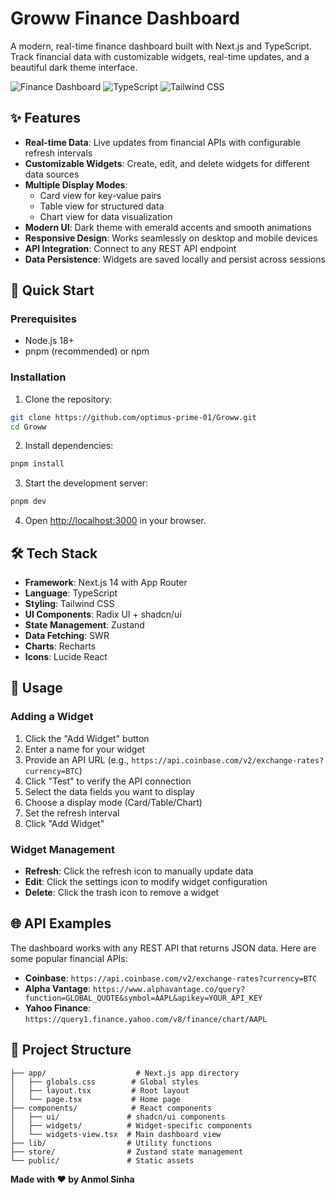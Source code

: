 # Groww Finance Dashboard

A modern, real-time finance dashboard built with Next.js and TypeScript. Track financial data with customizable widgets, real-time updates, and a beautiful dark theme interface.

![Finance Dashboard](https://img.shields.io/badge/Next.js-14.2.16-black?style=for-the-badge&logo=next.js)
![TypeScript](https://img.shields.io/badge/TypeScript-5.9.2-blue?style=for-the-badge&logo=typescript)
![Tailwind CSS](https://img.shields.io/badge/Tailwind_CSS-4.1.12-38B2AC?style=for-the-badge&logo=tailwind-css)

## ✨ Features

- **Real-time Data**: Live updates from financial APIs with configurable refresh intervals
- **Customizable Widgets**: Create, edit, and delete widgets for different data sources
- **Multiple Display Modes**: 
  - Card view for key-value pairs
  - Table view for structured data
  - Chart view for data visualization
- **Modern UI**: Dark theme with emerald accents and smooth animations
- **Responsive Design**: Works seamlessly on desktop and mobile devices
- **API Integration**: Connect to any REST API endpoint
- **Data Persistence**: Widgets are saved locally and persist across sessions

## 🚀 Quick Start

### Prerequisites

- Node.js 18+ 
- pnpm (recommended) or npm

### Installation

1. Clone the repository:
```bash
git clone https://github.com/optimus-prime-01/Groww.git
cd Groww
```

2. Install dependencies:
```bash
pnpm install
```

3. Start the development server:
```bash
pnpm dev
```

4. Open [http://localhost:3000](http://localhost:3000) in your browser.

## 🛠️ Tech Stack

- **Framework**: Next.js 14 with App Router
- **Language**: TypeScript
- **Styling**: Tailwind CSS
- **UI Components**: Radix UI + shadcn/ui
- **State Management**: Zustand
- **Data Fetching**: SWR
- **Charts**: Recharts
- **Icons**: Lucide React

## 📱 Usage

### Adding a Widget

1. Click the "Add Widget" button
2. Enter a name for your widget
3. Provide an API URL (e.g., `https://api.coinbase.com/v2/exchange-rates?currency=BTC`)
4. Click "Test" to verify the API connection
5. Select the data fields you want to display
6. Choose a display mode (Card/Table/Chart)
7. Set the refresh interval
8. Click "Add Widget"

### Widget Management

- **Refresh**: Click the refresh icon to manually update data
- **Edit**: Click the settings icon to modify widget configuration
- **Delete**: Click the trash icon to remove a widget

## 🌐 API Examples

The dashboard works with any REST API that returns JSON data. Here are some popular financial APIs:

- **Coinbase**: `https://api.coinbase.com/v2/exchange-rates?currency=BTC`
- **Alpha Vantage**: `https://www.alphavantage.co/query?function=GLOBAL_QUOTE&symbol=AAPL&apikey=YOUR_API_KEY`
- **Yahoo Finance**: `https://query1.finance.yahoo.com/v8/finance/chart/AAPL`


## 📁 Project Structure

```
├── app/                    # Next.js app directory
│   ├── globals.css        # Global styles
│   ├── layout.tsx         # Root layout
│   └── page.tsx           # Home page
├── components/            # React components
│   ├── ui/               # shadcn/ui components
│   ├── widgets/          # Widget-specific components
│   └── widgets-view.tsx  # Main dashboard view
├── lib/                  # Utility functions
├── store/                # Zustand state management
└── public/               # Static assets
```



**Made with ❤️ by Anmol Sinha**
